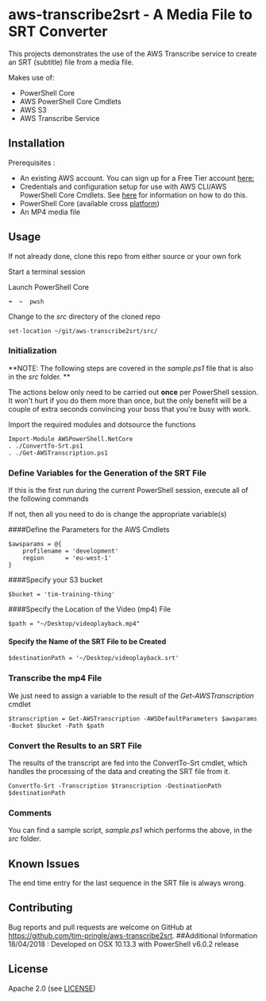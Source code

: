 # aws-transcribe2srt - A Media File to SRT Converter
This projects demonstrates the use of the AWS Transcribe service to create an SRT (subtitle) file from a media file.

Makes use of:

* PowerShell Core
* AWS PowerShell Core Cmdlets
* AWS S3
* AWS Transcribe Service

## Installation

Prerequisites :

* An existing AWS account. You can sign up for a Free Tier account [here:](https://aws.amazon.com/free/)
* Credentials and configuration setup for use with AWS CLI/AWS PowerShell Core Cmdlets. See [here](https://docs.aws.amazon.com/cli/latest/userguide/cli-config-files.html) for information on how to do this.
* PowerShell Core (available cross [platform](https://github.com/PowerShell/PowerShell))
* An MP4 media file

## Usage
If not already done, clone this repo from either source or your own fork

Start a terminal session 

Launch PowerShell Core 

```
➜  ~  pwsh
```

Change to the *src* directory of the cloned repo

```
set-location ~/git/aws-transcribe2srt/src/                                                                                                                                                                                                                                
```

### Initialization
**NOTE: The following steps are covered in the *sample.ps1* file that is also in the *src* folder. **

The actions below only need to be carried out **once** per PowerShell session. It won't hurt if you do them more than once, but the only benefit will be a couple of extra seconds convincing your boss that you're busy with work.


Import the required modules and dotsource the functions

```
Import-Module AWSPowerShell.NetCore
. ./ConvertTo-Srt.ps1
. ./Get-AWSTranscription.ps1
```

### Define Variables for the Generation of the SRT File
If this is the first run during the current PowerShell session, execute all of the following commands

If not, then all you need to do is change the appropriate variable(s)

####Define the Parameters for the AWS Cmdlets

```
$awsparams = @{
    profilename = 'development'
    region      = 'eu-west-1' 
}
```

####Specify your S3 bucket

```
$bucket = 'tim-training-thing'
```

####Specify the Location of the Video (mp4) File

```
$path = "~/Desktop/videoplayback.mp4"
```

#### Specify the Name of the SRT File to be Created

```
$destinationPath = '~/Desktop/videoplayback.srt'
```

### Transcribe the mp4 File
We just need to assign a variable to the result of the *Get-AWSTranscription* cmdlet

```
$transcription = Get-AWSTranscription -AWSDefaultParameters $awsparams -Bucket $bucket -Path $path
```

### Convert the Results to an SRT File
The results of the transcript are fed into the ConvertTo-Srt cmdlet, which handles the processing of the data and creating the SRT file from it.

```
ConvertTo-Srt -Transcription $transcription -DestinationPath $destinationPath
```
### Comments
You can find a sample script, *sample.ps1* which performs the above, in the *src* folder.

## Known Issues
The end time entry for the last sequence in the SRT file is always wrong.

## Contributing
Bug reports and pull requests are welcome on GitHub at <https://github.com/tim-pringle/aws-transcribe2srt>.
##Additional Information
18/04/2018 : Developed on OSX 10.13.3 with PowerShell v6.0.2 release


## License

Apache 2.0 (see [LICENSE])

[license]: https://github.com/tim-pringle/aws-transcribe2srt/blob/master/LICENSE
